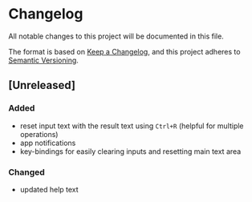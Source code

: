 # Changelog
All notable changes to this project will be documented in this file.

The format is based on [Keep a Changelog](https://keepachangelog.com/en/1.0.0/),
and this project adheres to [Semantic Versioning](https://semver.org/spec/v2.0.0.html).

## [Unreleased]

### Added

- reset input text with the result text using `Ctrl+R` (helpful for multiple operations)
- app notifications
- key-bindings for easily clearing inputs and resetting main text area

### Changed

- updated help text
